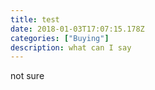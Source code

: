 ```yaml
---
title: test
date: 2018-01-03T17:07:15.178Z
categories: ["Buying"]
description: what can I say
---
```

not sure
